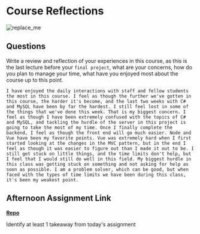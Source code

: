 # Course Reflections

![replace_me](https://codeworks.blob.core.windows.net/public/assets/img/illustrations/placeholder.svg)

## Questions

Write a review and reflection of your experiences in this course, as this is the last lecture before your `final project`, what are your concerns, how do you plan to manage your time, what have you enjoyed most about the course up to this point.

`I have enjoyed the daily interactions with staff and fellow students the most in this course. I feel as though the further we've gotten in this course, the harder it's become, and the last two weeks with C# and MySQL have been by far the hardest. I still feel lost in some of the things that we've done this week. That is my biggest concern. I feel as though I have been extremely confused with the topics of C# and MySQL, and tackling the hurdle of the server in this project is going to take the most of my time. Once I finally complete the backend, I feel as though the front end will go much easier. Node and Vue have been my favorite points. Vue was extremely hard when I first started looking at the changes in the MVC pattern, but in the end I feel as though it was easier to figure out than I made it out to be. I still get stuck on little things, and the time limits don't help, but I feel that I would still do well in this field. My biggest hurdle in this class was getting stuck on something and not asking for help as soon as possible. I am a problem solver, which can be good, but when faced with the types of time limits we have been during this class, it's been my weakest point.`

## Afternoon Assignment Link

**[Repo](https://github.com/krevan88/AmaZen)**

Identify at least 1 takeaway from today's assignment
